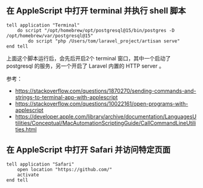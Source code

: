 ## 在 AppleScript 中打开 terminal 并执行 shell 脚本

```applescript
tell application "Terminal"
    do script "/opt/homebrew/opt/postgresql@15/bin/postgres -D /opt/homebrew/var/postgresql@15"
		do script "php /Users/tom/laravel_project/artisan serve"
end tell
```

上面这个脚本运行后，会先后开启2个 terminal 窗口，其中一个启动了 postgresql 的服务，另一个开启了 Laravel 内置的 HTTP server 。

参考：

* https://stackoverflow.com/questions/1870270/sending-commands-and-strings-to-terminal-app-with-applescript
* https://stackoverflow.com/questions/10022161/open-programs-with-applescript
* https://developer.apple.com/library/archive/documentation/LanguagesUtilities/Conceptual/MacAutomationScriptingGuide/CallCommandLineUtilities.html

## 在 AppleScript 中打开 Safari 并访问特定页面

```applescript
tell application "Safari"
    open location "https://github.com/"
    activate
end tell
```
